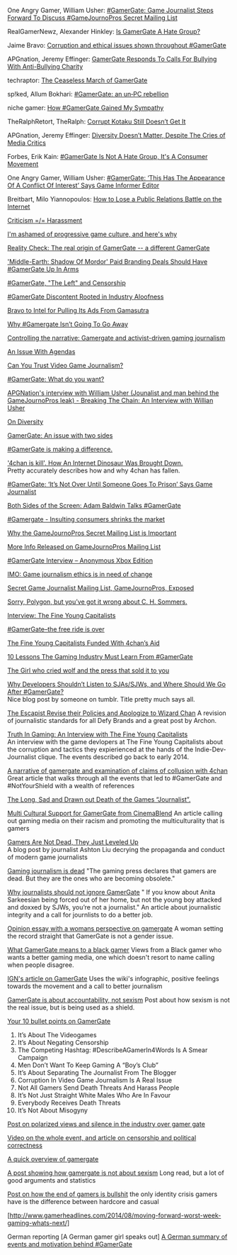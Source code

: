 One Angry Gamer, William Usher: [#GamerGate: Game Journalist Steps Forward To Discuss #GameJournoPros Secret Mailing List](http://blogjob.com/oneangrygamer/2014/10/gamergate-game-journalist-steps-forward-to-discuss-gamejournopros-secret-mailing-list/)

RealGamerNewz, Alexander Hinkley: [Is GamerGate A Hate Group?](http://realgamernewz.com/41066/is-gamergate-a-hate-group)

Jaime Bravo: [Corruption and ethical issues shown throughout #GamerGate](https://medium.com/@KingFrostFive/corruption-and-ethical-issues-shown-throughout-gamergate-f3fbff119e8e)

APGnation, Jeremy Effinger: [GamerGate Responds To Calls For Bullying With Anti-Bullying Charity ](http://apgnation.com/archives/2014/10/17/8637/gamergate-responds-calls-bullying-anti-bullying-charity)

techraptor: [The Ceaseless March of GamerGate](http://techraptor.net/content/ceaseless-march-gamergate)

sp!ked, Allum Bokhari: [#GamerGate: an un‑PC rebellion](http://www.spiked-online.com/newsite/article/gamergate-an-un-pc-rebellion/16029)

niche gamer: [How #GamerGate Gained My Sympathy](http://www.nichegamer.net/2014/10/how-gamergate-gained-my-sympathy/)

TheRalphRetort, TheRalph: [Corrupt Kotaku Still Doesn’t Get It](http://theralphretort.com/corrupt-kotaku-still-doesnt-get/)

APGnation, Jeremy Effinger: [Diversity Doesn’t Matter, Despite The Cries of Media Critics ](http://apgnation.com/archives/2014/10/11/8373/diversity-doesnt-matter)

Forbes, Erik Kain: [#GamerGate Is Not A Hate Group, It's A Consumer Movement](http://www.forbes.com/sites/erikkain/2014/10/09/gamergate-is-not-a-hate-group-its-a-consumer-movement/)

One Angry Gamer, William Usher: [#GamerGate: ‘This Has The Appearance Of A Conflict Of Interest’ Says Game Informer Editor](http://blogjob.com/oneangrygamer/2014/10/gamergate-this-has-the-appearance-of-a-conflict-of-interest-says-game-informer-editor/)

Breitbart, Milo Yiannopoulos: [How to Lose a Public Relations Battle on the Internet](http://www.breitbart.com/Breitbart-London/2014/10/10/How-to-lose-a-public-relations-battle-on-the-internet)

[Criticism =/= Harassment](http://techraptor.net/content/gamergate-harassment-criticism)

[I'm ashamed of progressive game culture, and here's why](http://www.pocketgamer.biz/stateside/60086/im-ashamed-of-progressive-game-culture-and-heres-why/)

[Reality Check: The real origin of GamerGate -- a different GamerGate](https://medium.com/@aquapendulum/reality-check-the-real-origin-of-gamergate-a-different-gamergate-de358caeb879)

['Middle-Earth: Shadow Of Mordor' Paid Branding Deals Should Have #GamerGate Up In Arms](http://www.forbes.com/sites/erikkain/2014/10/08/middle-earth-shadow-of-mordor-paid-branding-deals-should-have-gamergate-up-in-arms/)

[#GamerGate, "The Left" and Censorship](https://techraptor.net/content/gamergate-left-censorship)

[#GamerGate Discontent Rooted in Industry Aloofness](http://chrismancil.com/2014/10/07/gamergate-discontent-rooted-in-industry-aloofness/)

[Bravo to Intel for Pulling Its Ads From Gamasutra](http://www.everyjoe.com/2014/10/03/news/gamergate-intel-pulls-ads-from-gamasutra/)

[Why #Gamergate Isn’t Going To Go Away](https://medium.com/@oliverbcampbell/why-gamergate-isnt-going-to-go-away-559436b7819c)

[Controlling the narrative: Gamergate and activist-driven gaming journalism](http://delance2.tumblr.com/post/99095990771/controlling-the-narrative-gamergate-and)

[An Issue With Agendas](http://unprofessionalportfolio.wordpress.com/2014/10/03/an-issue-with-agendas/)

[Can You Trust Video Game Journalism?](http://gamesnosh.com/can-trust-video-game-journalism/)

[#GamerGate: What do you want?](http://www.littletinyfrogs.com/article/458015/GamerGate_What_do_you_want)

[APGNation's interview with William Usher (Jounalist and man behind the GameJournoPros leak) - Breaking The Chain: An Interview with Willian Usher](http://apgnation.com/archives/2014/09/29/7694/breaking-the-chain-an-interview-with-william-usher)

[On Diversity](http://www.dmg-ctrl.com/news/2014/9/22/on-diversity)

[GamerGate: An issue with two sides](http://techcrunch.com/2014/09/25/gamergate-an-issue-with-2-sides/)

[#GamerGate is making a difference.](http://gamesnosh.com/gamergate-is-making-a-difference/)

['4chan is kill'. How An Internet Dinosaur Was Brought Down.](http://felixdicit.com/?p=1336)  
Pretty accurately describes how and why 4chan has fallen.

[#GamerGate: ‘It’s Not Over Until Someone Goes To Prison’ Says Game Journalist](http://blogjob.com/oneangrygamer/2014/09/gamergate-its-not-over-until-someone-goes-to-prison-says-game-journalist/)

[Both Sides of the Screen: Adam Baldwin Talks #GamerGate](http://apgnation.com/archives/2014/09/21/7462/sides-screen-adam-baldwin-talks-integrity-journalism-transparency-gamergate)

[#Gamergate - Insulting consumers shrinks the market](http://adland.tv/adnews/gamergate-insulting-consumers-shrinks-market/1027025677)

[Why the GameJournoPros Secret Mailing List is Important](http://realgamernewz.com/40226/why-the-gamejournopros-secret-mailing-list-is-important)

[More Info Released on GameJournoPros Mailing List](http://techraptor.net/2014/09/18/info-released-gamejournopros/)

[#GamerGate Interview – Anonymous Xbox Edition](http://nichegamer.net/2014/09/gamergate-interview-anonymous-xbox-edition/)

[IMO: Game journalism ethics is in need of change](http://techraptor.net/2014/09/18/game-journalism-ethics-needs-change/)

[Secret Game Journalist Mailing List, GameJournoPros, Exposed](http://techraptor.net/2014/09/17/secret-game-journalist-mailing-list-gamejournopros-exposed/)

[Sorry, Polygon, but you’ve got it wrong about C. H. Sommers.](http://superrajio.wordpress.com/2014/09/17/sorry-polygon-but-youve-got-it-wrong-about-c-h-sommers/)

[Interview: The Fine Young Capitalists](http://www.goodgamers.us/2014/09/14/interview-the-fine-young-capitalists/)

[#GamerGate–the free ride is over](http://www.littletinyfrogs.com/article/457741/GamerGatethe_free_ride_is_over)

[The Fine Young Capitalists Funded With 4chan’s Aid](http://gamesnosh.com/fine-young-capitalists-funded-4chans-aid/)  

[10 Lessons The Gaming Industry Must Learn From #GamerGate](http://whatculture.com/gaming/10-lessons-the-gaming-industry-must-learn-from-gamergate.php)

[The Girl who cried wolf and the press that sold it to you](http://billthemanfromkentucky.tumblr.com/post/97189340808/the-girl-who-cried-wolf-and-the-press-that-sold-it-to)

[Why Developers Shouldn’t Listen to SJAs/SJWs, and Where Should We Go After #GamerGate?](http://meravie.tumblr.com/post/97069625167/why-developers-shouldnt-listen-to-sjas-sjws-and-where)  
Nice blog post by someone on tumblr. Title pretty much says all.

[The Escapist Revise their Policies and Apologize to Wizard Chan]
A revision of journalistic standards for all Defy Brands and a great
post by Archon.

[Truth In Gaming: An Interview with The Fine Young Capitalists](http://apgnation.com/archives/2014/09/09/6977/truth-gaming-interview-fine-young-capitalists)  
An interview with the game devlopers at The Fine Young Capitalists about the corruption and tactics they expierienced at the hands of the Indie-Dev-Journalist clique. The events described go back to early 2014.

[A narrative of gamergate and examination of claims of collusion with 4chan](https://medium.com/@cainejw/a-narrative-of-gamergate-and-examination-of-claims-of-collusion-with-4chan-5cf6c1a52a60) Great article that walks through all the events that led to #GamerGate and #NotYourShield with a wealth of references

[The Long, Sad and Drawn out Death of the Games “Journalist”.](http://gamesnosh.com/long-sad-drawn-death-games-journalist/)

[Multi Cultural Support for GamerGate from CinemaBlend] 
An article calling out gaming media on their racism and promoting the multiculturality that is gamers

[Gamers Are Not Dead, They Just Leveled Up](http://rpgfanashton.tumblr.com/post/96720124203/gamers-are-not-dead-they-just-leveled-up)  
A blog post by journalist Ashton Liu decrying the propaganda and conduct of modern game journalists

[Gaming journalism is dead]
"The gaming press declares that gamers are dead. But they are the ones who are becoming obsolete."

[Why journalists should not ignore GamerGate]
" If you know about Anita Sarkeesian being forced out of her home, but not the young boy attacked and doxxed by SJWs, you’re not a journalist." An article about journalistic integrity and a call for journlists to do a better job.

[Opinion essay with a womans perspective on gamergate]
A woman setting the record straight that GamerGate is not a gender issue.

[What GamerGate means to a black gamer]
Views from a Black gamer who wants a better gaming media, one which doesn't resort to name calling when people disagree.

[IGN's article on GamerGate]
Uses the wiki's infographic, positive feelings towards the movement and a call to better journalism

[GamerGate is about accountability, not sexism]
Post about how sexism is not the real issue, but is being used as a shield.

[Your 10 bullet points on GamerGate]
1. It’s About The Videogames
2. It’s About Negating Censorship
3. The Competing Hashtag: #DescribeAGamerIn4Words Is A Smear Campaign
4. Men Don’t Want To Keep Gaming A “Boy’s Club”
5. It’s About Separating The Journalist From The Blogger
6. Corruption In Video Game Journalism Is A Real Issue
7. Not All Gamers Send Death Threats And Harass People
8. It’s Not Just Straight White Males Who Are In Favour
9. Everybody Receives Death Threats
10. It’s Not About Misogyny

[Post on polarized views and silence in the industry over gamer gate]

[Video on the whole event, and article on censorship and political correctness]

[A quick overview of gamergate]

[A post showing how gamergate is not about sexism]
Long read, but a lot of good arguments and statistics

[Post on how the end of gamers is bullshit]
the only identity crisis gamers have is the difference between hardcore and casual

[http://www.gamerheadlines.com/2014/08/moving-forward-worst-week-gaming-whats-next/]

German reporting
[A German gamer girl speaks out]
[A German summary of events and motivation behind #GamerGate]

[Multi Cultural Support for GamerGate from CinemaBlend]:http://www.cinemablend.com/games/-NotYourShield-Hashtag-Shows-Multi-Cultural-Support-GamerGate-67119.html
[Gaming journalism is dead]:http://www.slate.com/articles/technology/bitwise/2014/09/gamergate_explodes_gaming_journalists_declare_the_gamers_are_over_but_they.html
[Why journalists should not ignore GamerGate]:http://www.gamesreviews.com/news/09/journalists-ignore-gamergate-notyourshield-peril/
[Opinion essay with a womans perspective on gamergate]:http://gamesnosh.com/womans-perspective-gamergate/
[What GamerGate means to a black gamer]:http://thathipsterdoofus.wordpress.com/2014/09/01/what-gamergate-means-to-a-black-gamer/
[IGN's article on GamerGate]:http://www.ign.com/blogs/robojules/2014/09/02/the-editor-has-no-clothes
[GamerGate is about accountability, not sexism]:http://www.modvive.com/2014/09/01/gamergate-accountability-problem-sexism-one/
[Your 10 bullet points on GamerGate]:http://whatculture.com/gaming/10-things-need-know-gamergate-scandal.php
[Post on polarized views and silence in the industry over gamer gate]:http://www.gamnesia.com/articles/i-am-a-gamer-and-i-fight-the-good-fight
[Video on the whole event, and article on censorship and political correctness]:http://www.examiner.com/article/the-gaming-community-is-not-a-wretched-hive-of-sexism-and-misogyny
[A quick overview of gamergate]:http://gamesnosh.com/gamergate-silly-sounding-sincere-call-fair-representation-gamers-within-media/
[A post showing how gamergate is not about sexism]:http://nastythingssaidabout.wordpress.com/2014/08/26/the-terrible-misogyny-in-the-games-industry/
[Post on how the end of gamers is bullshit]:http://techraptor.net/2014/08/29/witnessing-end-gamers/
[http://www.gamerheadlines.com/2014/08/moving-forward-worst-week-gaming-whats-next/]:http://www.gamerheadlines.com/2014/08/moving-forward-worst-week-gaming-whats-next/
[The Escapist Revise their Policies and Apologize to Wizard Chan]:http://escapistmagazine.com/articles/view/video-games/editorials/12223-The-Escapist-Publisher-Issues-Public-Statement-on-Gamergate
[A German girl gamer speaks out]:http://elvun.de/2014/09/nein-anita-nein-wirklich-nicht-gamer-wehren-sich-unter-notyourshield/
[A German summary of events and motivation behind #GamerGate]:http://dailydpad.de/artikel/17588/gamergate,-notyourshield-und-co.-von-korruption-und-sexismus-im-spielejournalismus/
